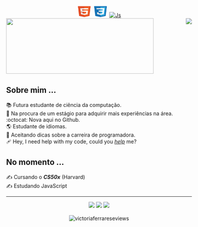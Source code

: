 
<div style="display: inline_block" align=center>
<a href="https://github.com/victoriaferrarese"><img alt="HTML" height="30" width="40" src="https://raw.githubusercontent.com/devicons/devicon/master/icons/html5/html5-original.svg"></a>
<a href="https://github.com/victoriaferrarese"><img alt="CSS" height="30" width="40" src="https://raw.githubusercontent.com/devicons/devicon/master/icons/css3/css3-original.svg"></a>
<a href="https://github.com/victoriaferrarese"><img alt="Js" height="30" width="40" src="https://cdn.jsdelivr.net/gh/devicons/devicon/icons/javascript/javascript-plain.svg"></a> <br>
</div>
<div>
<a href="https://github.com/victoriaferrarese"><img height="150em" width=400em  src="https://github-readme-stats.vercel.app/api/top-langs/?username=victoriaferrarese&layout=compact&langs_count=7&theme=calm"></a>
<a href="https://github.com/victoriaferrarese"><img align=right src="https://user-images.githubusercontent.com/89160221/130704256-d446fa2b-b38c-478f-9819-b77185b3ff04.gif"></a> 
</div>


## Sobre mim ...
📚 Futura estudante de ciência da computação. <br>
🔎 Na procura de um estágio para adquirir mais experiências na área. <br>
:octocat: Nova aqui no Github. <br>
🌎 Estudante de idiomas. <br>
🤝 Aceitando dicas sobre a carreira de programadora. <br>
🩹 Hey, I need help with my code, could you <a href=https://github.com/victoriaferrarese/cs50x_2021>_help_</a> me?

## No momento ...
 ✍️ Cursando o _**CS50x**_ (Harvard) <br>
 ✍️ Estudando JavaScript

***
 <div align=center >
  <a href="https://instagram.com/_vickfeh_" target="_blank"><img src="https://img.shields.io/badge/-Instagram-%23E4405F?style=for-the-badge&logo=instagram&logoColor=white" ></a>
  <a href="https://www.linkedin.com/in/victoria-ferrarese-6891bb217/" target="_blank"><img src="https://img.shields.io/badge/-LinkedIn-%230077B5?style=for-the-badge&logo=linkedin&logoColor=white" ></a>
 <a href = "mailto:victoriaferrarese1@gmail.com"><img src="https://img.shields.io/badge/-Gmail-%23333?style=for-the-badge&logo=gmail&logoColor=white" ></a>
</div> <br>
 <div align=center>
  <img src="https://komarev.com/ghpvc/?username=victoriaferrarese&label=Profile%20views&color=orange&style=flat" alt="victoriaferrareseviews"/>
</div>

